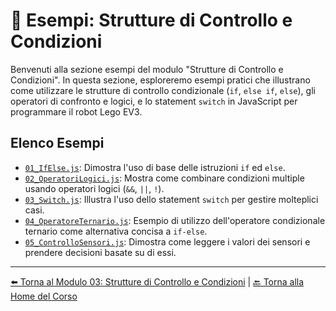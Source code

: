 # 🔄 Esempi: Strutture di Controllo e Condizioni

Benvenuti alla sezione esempi del modulo "Strutture di Controllo e Condizioni". In questa sezione, esploreremo esempi pratici che illustrano come utilizzare le strutture di controllo condizionale (`if`, `else if`, `else`), gli operatori di confronto e logici, e lo statement `switch` in JavaScript per programmare il robot Lego EV3.

## Elenco Esempi

- [`01_IfElse.js`](./01_IfElse.js): Dimostra l'uso di base delle istruzioni `if` ed `else`.
- [`02_OperatoriLogici.js`](./02_OperatoriLogici.js): Mostra come combinare condizioni multiple usando operatori logici (`&&`, `||`, `!`).
- [`03_Switch.js`](./03_Switch.js): Illustra l'uso dello statement `switch` per gestire molteplici casi.
- [`04_OperatoreTernario.js`](./04_OperatoreTernario.js): Esempio di utilizzo dell'operatore condizionale ternario come alternativa concisa a `if-else`.
- [`05_ControlloSensori.js`](./05_ControlloSensori.js): Dimostra come leggere i valori dei sensori e prendere decisioni basate su di essi.

---

[⬅️ Torna al Modulo 03: Strutture di Controllo e Condizioni](../README.md) | [🔙 Torna alla Home del Corso](../../README.md)